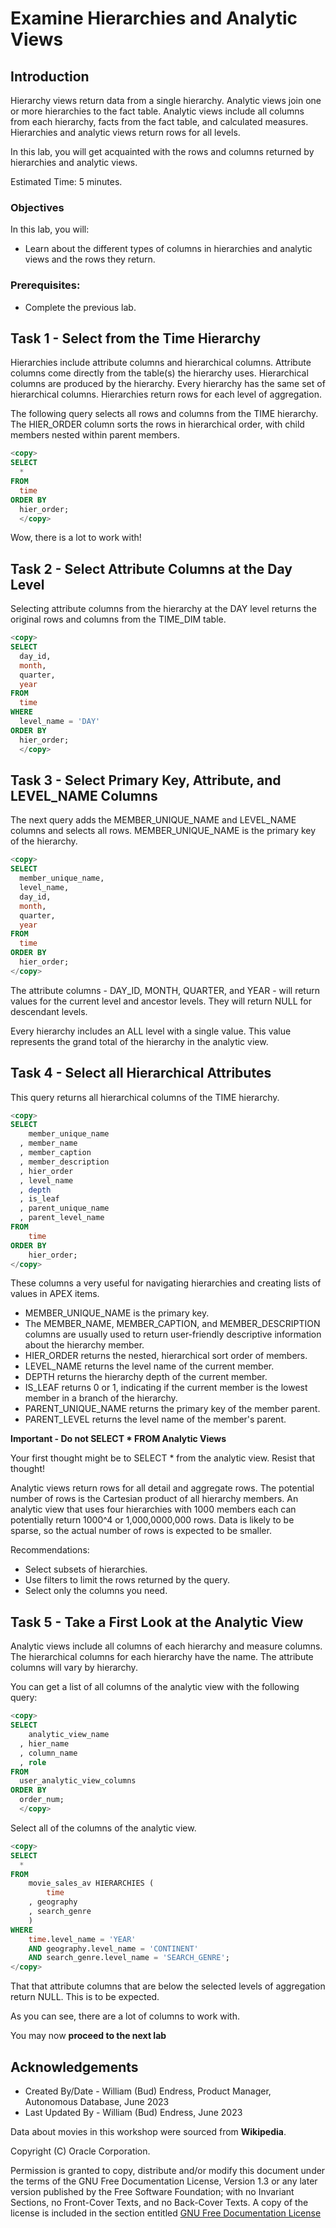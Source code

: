 # Examine Hierarchies and Analytic Views

## Introduction

Hierarchy views return data from a single hierarchy.  Analytic views join one or more hierarchies to the fact table.  Analytic views include all columns from each hierarchy, facts from the fact table, and calculated measures.  Hierarchies and analytic views return rows for all levels.

In this lab, you will get acquainted with the rows and columns returned by hierarchies and analytic views.

Estimated Time:  5 minutes.

### Objectives

In this lab, you will:

- Learn about the different types of columns in hierarchies and analytic views and the rows they return.

### Prerequisites:

- Complete the previous lab.

## Task 1 - Select from the Time Hierarchy

Hierarchies include attribute columns and hierarchical columns.  Attribute columns come directly from the table(s) the hierarchy uses.  Hierarchical columns are produced by the hierarchy.  Every hierarchy has the same set of hierarchical columns.  Hierarchies return rows for each level of aggregation.

The following query selects all rows and columns from the TIME hierarchy.  The HIER_ORDER column sorts the rows in hierarchical order, with child members nested within parent members.

~~~SQL
<copy>
SELECT
  *
FROM
  time
ORDER BY
  hier_order;
  </copy>
~~~

Wow, there is a lot to work with!

## Task 2 - Select Attribute Columns at the Day Level

Selecting attribute columns from the hierarchy at the DAY level returns the original rows and columns from the TIME_DIM table.

~~~SQL
<copy>
SELECT
  day_id,
  month,
  quarter,
  year
FROM
  time
WHERE
  level_name = 'DAY'
ORDER BY
  hier_order;
  </copy>
~~~

## Task 3 - Select Primary Key, Attribute, and LEVEL_NAME Columns

The next query adds the MEMBER\_UNIQUE\_NAME and LEVEL_NAME columns and selects all rows.  MEMBER\_UNIQUE\_NAME is the primary key of the hierarchy.

~~~SQL
<copy>
SELECT
  member_unique_name,
  level_name,
  day_id,
  month,
  quarter,
  year
FROM
  time
ORDER BY
  hier_order;
</copy>
~~~

The attribute columns - DAY_ID, MONTH, QUARTER, and YEAR - will return values for the current level and ancestor levels.  They will return NULL for descendant levels.

Every hierarchy includes an ALL level with a single value.  This value represents the grand total of the hierarchy in the analytic view.

## Task 4 - Select all Hierarchical Attributes

This query returns all hierarchical columns of the TIME hierarchy.

~~~SQL
<copy>
SELECT
    member_unique_name
  , member_name
  , member_caption
  , member_description
  , hier_order
  , level_name
  , depth
  , is_leaf
  , parent_unique_name
  , parent_level_name
FROM
    time
ORDER BY
    hier_order;
</copy>
~~~

These columns a very useful for navigating hierarchies and creating lists of values in APEX items.

- MEMBER\_UNIQUE\_NAME is the primary key.
- The MEMBER\_NAME, MEMBER\_CAPTION, and MEMBER\_DESCRIPTION columns are usually used to return user-friendly descriptive information about the hierarchy member.
- HIER\_ORDER returns the nested, hierarchical sort order of members.
- LEVEL\_NAME returns the level name of the current member.
- DEPTH returns the hierarchy depth of the current member.
- IS\_LEAF returns 0 or 1, indicating if the current member is the lowest member in a branch of the hierarchy.
- PARENT\_UNIQUE\_NAME returns the primary key of the member parent.
- PARENT\_LEVEL returns the level name of the member's parent.

**Important - Do not SELECT * FROM Analytic Views**

Your first thought might be to SELECT * from the analytic view.  Resist that thought!

Analytic views return rows for all detail and aggregate rows.  The potential number of rows is the Cartesian product of all hierarchy members.  An analytic view that uses four hierarchies with 1000 members each can potentially return 1000^4 or 1,000,0000,000 rows.  Data is likely to be sparse, so the actual number of rows is expected to be smaller.

Recommendations:

- Select subsets of hierarchies.
- Use filters to limit the rows returned by the query.
- Select only the columns you need.

## Task 5 - Take a First Look at the Analytic View

Analytic views include all columns of each hierarchy and measure columns.  The hierarchical columns for each hierarchy have the name.  The attribute columns will vary by hierarchy.

You can get a list of all columns of the analytic view with the following query:

~~~SQL
<copy>
SELECT
    analytic_view_name
  , hier_name
  , column_name
  , role
FROM
  user_analytic_view_columns
ORDER BY
  order_num;
  </copy>
~~~

Select all of the columns of the analytic view.

~~~SQL
<copy>
SELECT
  *
FROM
    movie_sales_av HIERARCHIES (
        time
    , geography
    , search_genre
    )
WHERE
    time.level_name = 'YEAR'
    AND geography.level_name = 'CONTINENT' 
    AND search_genre.level_name = 'SEARCH_GENRE';
</copy>
~~~

That that attribute columns that are below the selected levels of aggregation return NULL. This is to be expected.

As you can see, there are a lot of columns to work with.


You may now **proceed to the next lab**

## Acknowledgements

- Created By/Date - William (Bud) Endress, Product Manager, Autonomous Database, June 2023
- Last Updated By - William (Bud) Endress, June 2023

Data about movies in this workshop were sourced from **Wikipedia**.

Copyright (C)  Oracle Corporation.

Permission is granted to copy, distribute and/or modify this document
under the terms of the GNU Free Documentation License, Version 1.3
or any later version published by the Free Software Foundation;
with no Invariant Sections, no Front-Cover Texts, and no Back-Cover Texts.
A copy of the license is included in the section entitled [GNU Free Documentation License](files/gnu-free-documentation-license.txt)